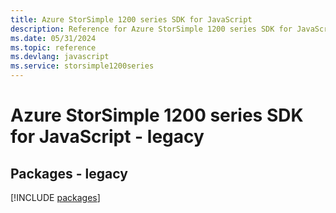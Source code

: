 ```yaml
---
title: Azure StorSimple 1200 series SDK for JavaScript
description: Reference for Azure StorSimple 1200 series SDK for JavaScript
ms.date: 05/31/2024
ms.topic: reference
ms.devlang: javascript
ms.service: storsimple1200series
---
```

# Azure StorSimple 1200 series SDK for JavaScript - legacy
## Packages - legacy
[!INCLUDE [packages](storsimple-1200-series-index.md)]